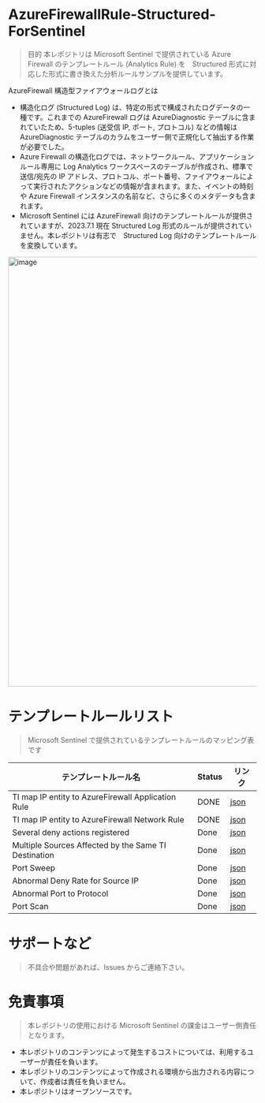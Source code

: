 # AzureFirewallRule-Structured-ForSentinel
> 目的
本レポジトリは Microsoft Sentinel で提供されている Azure Firewall のテンプレートルール (Analytics Rule) を　Structured 形式に対応した形式に書き換えた分析ルールサンプルを提供しています。

AzureFirewall 構造型ファイアウォールログとは
 - 構造化ログ (Structured Log) は、特定の形式で構成されたログデータの一種です。これまでの AzureFirewall ログは AzureDiagnostic テーブルに含まれていたため、5-tuples (送受信 IP, ポート, プロトコル) などの情報は AzureDiagnostic テーブルのカラムをユーザー側で正規化して抽出する作業が必要でした。<BR>
 - Azure Firewall の構造化ログでは、ネットワークルール、アプリケーションルール専用に Log Analytics ワークスペースのテーブルが作成され、標準で送信/宛先の IP アドレス、プロトコル、ポート番号、ファイアウォールによって実行されたアクションなどの情報が含まれます。また、イベントの時刻や Azure Firewall インスタンスの名前など、さらに多くのメタデータも含まれます。
 - Microsoft Sentinel には AzureFirewall 向けのテンプレートルールが提供されていますが、2023.7.1 現在 Structured Log 形式のルールが提供されていません。本レポジトリは有志で　Structured Log 向けのテンプレートルールを変換しています。
<img width="872" alt="image" src="https://github.com/hisashin0728/AzureFirewallRule-Structured-ForSentinel/assets/55295601/cb247e61-713d-4b1d-8abc-a4ad185763aa">

# テンプレートルールリスト
> Microsoft Sentinel で提供されているテンプレートルールのマッピング表です

|  テンプレートルール名  |  Status  | リンク |
| ---- | ---- | ---- |
| TI map IP entity to AzureFirewall Application Rule | DONE | [json](https://github.com/hisashin0728/AzureFirewallRule-Structured-ForSentinel/blob/main/TImapIPentitytoAzureFirewallApplicationRule.json) |
| TI map IP entity to AzureFirewall Network Rule | DONE | [json](https://github.com/hisashin0728/AzureFirewallRule-Structured-ForSentinel/blob/main/TImapIPentitytoAzureFirewallNetworkRule.json) |
| Several deny actions registered | Done | [json](https://github.com/hisashin0728/AzureFirewallRule-Structured-ForSentinel/blob/main/Several%20deny%20actions%20registered.json) |
| Multiple Sources Affected by the Same TI Destination | Done | [json](https://github.com/hisashin0728/AzureFirewallRule-Structured-ForSentinel/blob/main/Multiple%20Sources%20Affected%20by%20the%20Same%20TI%20Destination.json) |
| Port Sweep | Done | [json](https://github.com/hisashin0728/AzureFirewallRule-Structured-ForSentinel/blob/main/PortSweep.json) |
| Abnormal Deny Rate for Source IP | Done | [json](https://github.com/hisashin0728/AzureFirewallRule-Structured-ForSentinel/blob/main/AbnormalDenyRateforSourceIP.json) |
| Abnormal Port to Protocol | Done | [json](https://github.com/hisashin0728/AzureFirewallRule-Structured-ForSentinel/blob/main/AbnormalPortProtocol.json) |
| Port Scan | Done | [json](https://github.com/hisashin0728/AzureFirewallRule-Structured-ForSentinel/blob/main/PortScan.json) |

# サポートなど
> 不具合や問題があれば、Issues からご連絡下さい。

# 免責事項
> 本レポジトリの使用における Microsoft Sentinel の課金はユーザー側責任となります。

- 本レポジトリのコンテンツによって発生するコストについては、利用するユーザーが責任を負います。
- 本レポジトリのコンテンツによって作成される環境から出力される内容について、作成者は責任を負いません。
- 本レポジトリはオープンソースです。 

